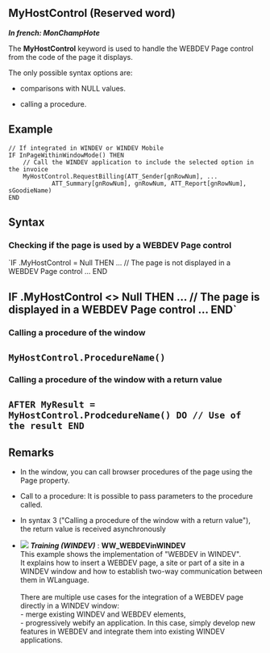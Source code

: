 
## MyHostControl (Reserved word)

***In french: MonChampHote***
				



<a name="XUse"></a>
<a name="Use"></a>
<a name="description"></a>
The **MyHostControl** keyword is used to handle the WEBDEV Page control from the code of the page it displays. 

The only possible syntax options are: 

- comparisons with NULL values. 

- calling a procedure. 



<a name="Example1"></a>
<a name="sample_code"></a>

## Example


```wl
// If integrated in WINDEV or WINDEV Mobile
IF InPageWithinWindowMode() THEN
	// Call the WINDEV application to include the selected option in the invoice
	MyHostControl.RequestBilling(ATT_Sender[gnRowNum], ...
			ATT_Summary[gnRowNum], gnRowNum, ATT_Report[gnRowNum], sGoodieName)
END
```

<a name="XSYNTAX"></a>

## Syntax
<a name="SYNTAX1"></a>

### Checking if the page is used by a WEBDEV Page control

`IF <WEBDEV control>.MyHostControl = Null THEN
    ...
    // The page is not displayed in a WEBDEV Page control
    ...
END

 IF <WEBDEV control>.MyHostControl <> Null THEN
    ...
    // The page is displayed in a WEBDEV Page control
    ...
END`
---


<a name="SYNTAX2"></a>

### Calling a procedure of the window

`MyHostControl.ProcedureName()`
---


<a name="SYNTAX3"></a>

### Calling a procedure of the window with a return value

`AFTER MyResult = MyHostControl.ProdcedureName() DO
	// Use of the result
END`
---



<a name="NOTE0"></a>
<a name="NOTE0_1"></a>

## Remarks


- In the window, you can call browser procedures of the page using the Page property. 

- Call to a procedure: It is possible to pass parameters to the procedure called. 

- In syntax 3 ("Calling a procedure of the window with a return value"), the return value is received asynchronously 




- ![](https://doc.pcsoft.fr/en-US/images/image.awp?langid=3&name=WW_WEBDEVinWINDEV.gif) ***Training (WINDEV)*** : **WW_WEBDEVinWINDEV** <br>This example shows the implementation of "WEBDEV in WINDEV".<br>It explains how to insert a WEBDEV page, a site or part of a site in a WINDEV window and how to establish two-way communication between them in WLanguage.<br><br>There are multiple use cases for the integration of a WEBDEV page directly in a WINDEV window:<br>- merge existing WINDEV and WEBDEV elements,<br>- progressively webify an application. In this case, simply develop new features in WEBDEV and integrate them into existing WINDEV applications.



